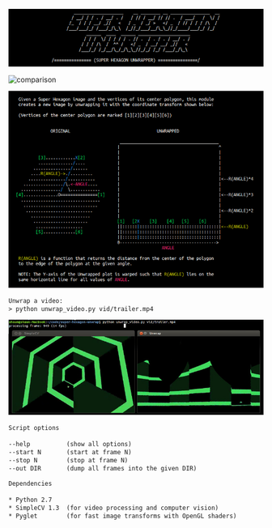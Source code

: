 ![Super Hexagon Unwrapper](img/ascii.png)

![comparison](img/comparison.gif)

![diagram](img/diag.gif)


```
Unwrap a video:
> python unwrap_video.py vid/trailer.mp4
```

![screenshot](img/screenshot.jpg)

```
Script options

--help          (show all options)
--start N       (start at frame N)
--stop N        (stop at frame N)
--out DIR       (dump all frames into the given DIR)
```

```
Dependencies

* Python 2.7
* SimpleCV 1.3  (for video processing and computer vision)
* Pyglet        (for fast image transforms with OpenGL shaders)
```
